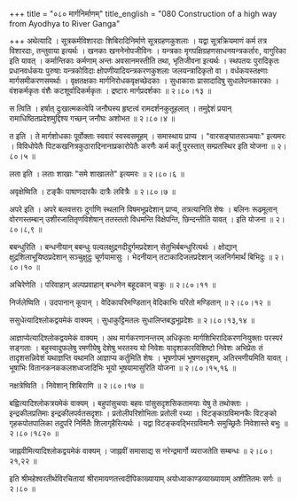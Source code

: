 +++
title = "०८० मार्गनिर्माणम्"
title_english = "080 Construction of a high way from Ayodhya to River Ganga"

+++
अथेत्यादि । सूत्रकर्मविशारदाः शिबिरादिनिर्माणे सूत्रग्रहणकुशलाः । यद्वा सूत्रक्रियमाणं कर्म तत्र विशारदाः, तन्तुवाया इत्यर्थः । खनकाः खननेनोपजीविनः । यन्त्रकाः मृगपक्षिग्रहणसाधनयन्त्रकर्तारः, वागुरिका इति यावत् । कर्मान्तिकाः कर्मणाम् अन्तः अवसानमस्तीति तथा, भृतिजीवना इत्यर्थः । स्थपतयः पुरादिकृतः प्रधानवर्धकयः पुरुषाः यन्त्रकोविदाः क्षोपणीयादियन्त्रकरणकुशलाः जलयन्त्रादिकृतो वा । वर्धकयस्तक्ष्णाः मार्गसमीकरणसमर्थाः । वृक्षतक्षकाः मार्गनिरोधकवृक्षच्छेदकाः । सुधाकाराः प्रासादादिषु सुधालेपनकारकाः । वंशकर्मकृतः वंशैः कटशूर्वादिकर्मकृतः । द्रष्टारः मार्गप्रदर्शकाः  ॥  २।८०।१३  ॥   

  

स त्विति । हर्षात् दुःखात्मकत्वेपि जनौघस्य हृष्टत्वं रामदर्शनकुतूहलात् । तमुद्देशं प्रयान् रामाधिष्ठितप्रदेशमुद्दिश्य गच्छन् जनौघः अशोभत  ॥  २।८०।४  ॥   

  

त इति । ते मार्गशोधकाः पूर्वोक्ताः स्ववारं स्वस्वसमूहम् । समास्थाय प्राप्य । "वारसङ्घातसञ्चयाः" इत्यमरः । विविधोपेतैः पिटकखनित्रकुठारादिनानाप्रकारोपेतैः करणैः कर्म कर्तुं पुरस्तात् सम्प्रतस्थिर इति योजना  ॥  २।८०।५  ॥   

  

लता इति । लताः शाखाः "समे शाखालते" इत्यमरः  ॥  २।८०।६  ॥   

  

अवृक्षेष्विति । टङ्कैः पाषाणदारकैः दात्रैः लवित्रैः  ॥  २।८०।७  ॥   

  

अपरे इति । अपरे बलवत्तराः दुर्गाणि स्थलानि विषमभूप्रदेशान् प्राप्य, तत्रत्यानिति शेषः । बलिनः रूढमूलान् वोरणस्तम्बान् उशीरजातितृणविशेषान् ततस्ततो विधमन्ति विक्षेपन्ति, छिन्दन्तीति यावत् । इति योजना  ॥  २।८०।८,९  ॥   

  

बबन्धुरिति । बन्धनीयान् बबन्धुः पल्वलक्षुद्रनदीदुर्गमप्रदेशान् सेतुभिर्बबन्धुरित्यर्थः । क्षोद्यान् क्षुद्रशिलाभूयिष्ठप्रदेशान् सञ्चुक्षुदुः चूर्णयामासुः । भेदनीयान् तटाकादिजलप्रदेशान् जलनिर्गमार्थं बिभिदुः  ॥  २।८०।१०  ॥   

  

अचिरेणेति । परिवाहान् अल्पप्रवाहान् बन्धनेन बहूदकान् चक्रुः  ॥  २।८०।११  ॥   

  

निर्जलेष्विति । उदपानान् कूपान् । वेदिकापरिमण्डितान् वेदिकाभिः परितो मण्डितान्  ॥  २।८०।१२  ॥   

  

ससुधेत्यादिश्लोकद्वयमेकं वाक्यम् । सुधाकुट्टिमतलः सुधालिप्तबद्धभूप्रदेशः  ॥  २।८०।१३,१४  ॥   

  

आज्ञाप्येत्यादिश्लोकद्वयमेकं वाक्यम् । अथ मार्गकरणानन्तरम् अधिकृताः मार्गशिभिरादिकरणनियुक्ताः परस्परं सङ्गताः । बहुस्वादुफलेषु रमणीयेषु देशेषु भरतस्य यो निवेशः यादृशाकारविशिष्टो निवेशः अभिप्रेतः तं तादृशसन्निवेशं यथाज्ञप्ति यथामति आज्ञाप्य कर्तुमिति शेषः । भूषणोपमं भूषणसदृशम्, अतिरमणीयमिति यावत् । भूषाभिः वितानकनककलशध्वजादिभिः भूयो भूषयामासुरिति योजना  ॥  २।८०।१५,१६  ॥   

  

नक्षत्रेष्विति । निवेशान् शिबिराणि  ॥  २।८०।१७  ॥   

  

बह्वित्यादिश्लोकत्रयमेकं वाक्यम् । बहुपांसुचयाः बहवः पांसुसदृशसिकतामयाः येषु ते तथोक्ताः । इन्द्रकीलप्रतिमाः इन्द्रकीलपर्वतसदृशाः । प्रतोलीपरिशोभिताः प्रतोली रथ्या । विटङ्काग्रविमानकैः विटङ्को गृहकपोतपालिका तदुपरि निर्मितैः शिलागृहैरित्यर्थः । यद्वा विटङ्कवद्भिरग्रविमानैः समुच्छ्रितैः निवेशास्ते बभुः  ॥  २।८०।१८२०  ॥   

  

जाह्नवीमित्यादिश्लोकद्वयमेकं वाक्यम् । जाह्नवीं समासाद्य स नरेन्द्रमार्गो व्यराजतेति सम्बन्धः  ॥  २।८०।२१,२२  ॥   

  

इति श्रीमहेश्वरतीर्थविरचितायां श्रीरामायणतत्त्वदीपिकाख्यायाम् अयोध्याकाण्डव्याख्यायाम् अशीतितमः सर्गः  ॥  २।८०  ॥   

  

  

